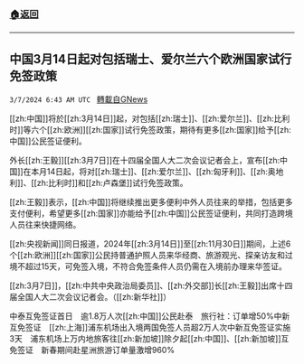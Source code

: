 ###  [:house:返回](README.md)
---


## 中国3月14日起对包括瑞士、爱尔兰六个欧洲国家试行免签政策
`3/7/2024 6:43 AM UTC ` [轉載自GNews](https://gnews.org/articles/2373076)

[[zh:中国]]将於[[zh:3月14日]]起，对包括[[zh:瑞士]]、[[zh:爱尔兰]]、[[zh:比利时]]等六个[[zh:欧洲]][[zh:国家]]试行免签政策，期待有更多[[zh:国家]]给予[[zh:中国]]公民签证便利。

外长[[zh:王毅]][[zh:3月7日]]在十四届全国人大二次会议记者会上，宣布[[zh:中国]]在本月14日起，将对[[zh:瑞士]]、[[zh:爱尔兰]]、[[zh:匈牙利]]、[[zh:奥地利]]、[[zh:比利时]]和[[zh:卢森堡]]试行免签政策。

[[zh:王毅]]表示，[[zh:中国]]将继续推出更多便利中外人员往来的举措，包括更多支付便利，希望更多[[zh:国家]]亦能给予[[zh:中国]]公民签证便利，共同打造跨境人员往来快捷网络。

[[zh:央视新闻]]同日报道，2024年[[zh:3月14日]]至[[zh:11月30日]]期间，上述6个[[zh:欧洲]][[zh:国家]]公民持普通护照人员来华经商、旅游观光、探亲访友和过境不超过15天，可免签入境，不符合免签条件人员仍需在入境前办理来华签证。

[[zh:3月7日]]，[[zh:中共中央政治局委员]]、[[zh:外交部]]长[[zh:王毅]]出席十四届全国人大二次会议记者会。（[[zh:新华社]]）

中泰互免签证首日　逾1.8万人次[[zh:中国]]公民赴泰　旅行社：订单增50%中新互免签证　[[zh:上海]]浦东机场出入境两国免签人员超2万人次中新互免签证实施3天　浦东机场上万内地旅客往[[zh:新加坡]]除夕起[[zh:中国]]、[[zh:新加坡]]互免签证　新春期间赴星洲旅游订单量激增960%
